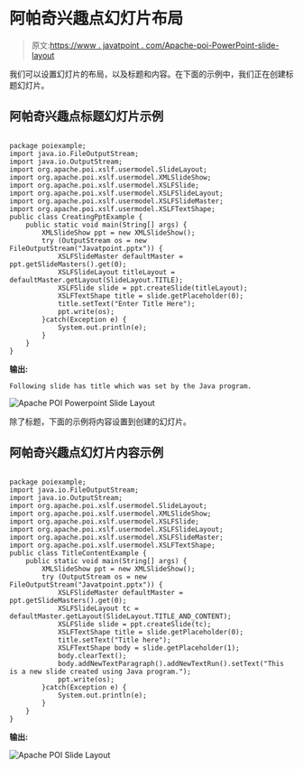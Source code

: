 # 阿帕奇兴趣点幻灯片布局

> 原文:[https://www . javatpoint . com/Apache-poi-PowerPoint-slide-layout](https://www.javatpoint.com/apache-poi-powerpoint-slide-layout)

我们可以设置幻灯片的布局，以及标题和内容。在下面的示例中，我们正在创建标题幻灯片。

## 阿帕奇兴趣点标题幻灯片示例

```

package poiexample;
import java.io.FileOutputStream;
import java.io.OutputStream;
import org.apache.poi.xslf.usermodel.SlideLayout;
import org.apache.poi.xslf.usermodel.XMLSlideShow;
import org.apache.poi.xslf.usermodel.XSLFSlide;
import org.apache.poi.xslf.usermodel.XSLFSlideLayout;
import org.apache.poi.xslf.usermodel.XSLFSlideMaster;
import org.apache.poi.xslf.usermodel.XSLFTextShape;
public class CreatingPptExample {
	public static void main(String[] args) {
		XMLSlideShow ppt = new XMLSlideShow();
	    try (OutputStream os = new FileOutputStream("Javatpoint.pptx")) {
		    XSLFSlideMaster defaultMaster = ppt.getSlideMasters().get(0);
		    XSLFSlideLayout titleLayout = defaultMaster.getLayout(SlideLayout.TITLE);
		    XSLFSlide slide = ppt.createSlide(titleLayout);
		    XSLFTextShape title = slide.getPlaceholder(0);
		    title.setText("Enter Title Here");
		    ppt.write(os);
	    }catch(Exception e) {
	    	System.out.println(e);
	    }
	}
}

```

**输出:**

```
Following slide has title which was set by the Java program.

```

![Apache POI Powerpoint Slide Layout](../Images/f5b329fdc56a69368c7eb1c6a9720750.png)

除了标题，下面的示例将内容设置到创建的幻灯片。

## 阿帕奇兴趣点幻灯片内容示例

```

package poiexample;
import java.io.FileOutputStream;
import java.io.OutputStream;
import org.apache.poi.xslf.usermodel.SlideLayout;
import org.apache.poi.xslf.usermodel.XMLSlideShow;
import org.apache.poi.xslf.usermodel.XSLFSlide;
import org.apache.poi.xslf.usermodel.XSLFSlideLayout;
import org.apache.poi.xslf.usermodel.XSLFSlideMaster;
import org.apache.poi.xslf.usermodel.XSLFTextShape;
public class TitleContentExample {
	public static void main(String[] args) {
		XMLSlideShow ppt = new XMLSlideShow();
	    try (OutputStream os = new FileOutputStream("Javatpoint.pptx")) {
			XSLFSlideMaster defaultMaster = ppt.getSlideMasters().get(0);
			XSLFSlideLayout tc = defaultMaster.getLayout(SlideLayout.TITLE_AND_CONTENT);
		    XSLFSlide slide = ppt.createSlide(tc);
		    XSLFTextShape title = slide.getPlaceholder(0);
		    title.setText("Title here");
		    XSLFTextShape body = slide.getPlaceholder(1);
		    body.clearText();
		    body.addNewTextParagraph().addNewTextRun().setText("This is a new slide created using Java program.");
		    ppt.write(os);
	    }catch(Exception e) {
	    	System.out.println(e);
	    }
	}
}

```

**输出:**

![Apache POI Slide Layout](../Images/75819baa432c1dc1b936454425437ddd.png)